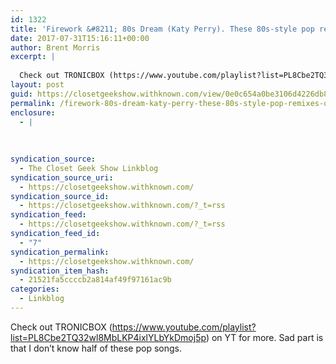 ```yaml
---
id: 1322
title: 'Firework &#8211; 80s Dream (Katy Perry). These 80s-style pop remixes on Youtube are damn good.'
date: 2017-07-31T15:16:11+00:00
author: Brent Morris
excerpt: |
  
  Check out TRONICBOX (https://www.youtube.com/playlist?list=PL8Cbe2TQ32wl8MbLKP4ixlYLbYkDmoj5p) on YT for more. Sad part is that I don't know half of these pop songs.
layout: post
guid: https://closetgeekshow.withknown.com/view/0e0c654a0be3106d4226db887b1aff3d
permalink: /firework-80s-dream-katy-perry-these-80s-style-pop-remixes-on-youtube-are-damn-good-2/
enclosure:
  - |
    
    
    
syndication_source:
  - The Closet Geek Show Linkblog
syndication_source_uri:
  - https://closetgeekshow.withknown.com/
syndication_source_id:
  - https://closetgeekshow.withknown.com/?_t=rss
syndication_feed:
  - https://closetgeekshow.withknown.com/?_t=rss
syndication_feed_id:
  - "7"
syndication_permalink:
  - https://closetgeekshow.withknown.com/
syndication_item_hash:
  - 21521fa5ccccb2a814af49f97161ac9b
categories:
  - Linkblog
---
```

<div class="known-bookmark">
  <div class="e-content">
    <p>
      Check out TRONICBOX (<a href="https://www.youtube.com/playlist?list=PL8Cbe2TQ32wl8MbLKP4ixlYLbYkDmoj5p">https:/<wbr></wbr>/<wbr></wbr>www.youtube.com/<wbr></wbr>playlist?list=PL8Cbe2TQ32wl8MbLKP4ixlYLbYkDmoj5p</a>) on YT for more. Sad part is that I don&#8217;t know half of these pop songs.
    </p>
  </div>
</div>

<div>
</div>